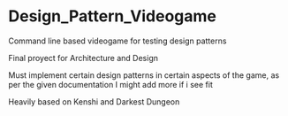 # Design_Pattern_Videogame
Command line based videogame for testing design patterns

Final proyect for Architecture and Design

Must implement certain design patterns in certain aspects of the game, as per the given documentation
I might add more if i see fit

Heavily based on Kenshi and Darkest Dungeon
